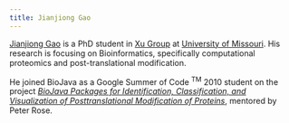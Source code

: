 ```yaml
---
title: Jianjiong Gao
---
```


[Jianjiong Gao](http://web.missouri.edu/~jg722/) is a PhD student in [Xu
Group](http://digbio.missouri.edu/) at [University of
Missouri](http://www.missouri.edu/). His research is focusing on
Bioinformatics, specifically computational proteomics and
post-translational modification.

He joined BioJava as a Google Summer of Code <sup>TM</sup> 2010 student
on the project [*BioJava Packages for Identification, Classification,
and Visualization of Posttranslational Modification of
Proteins*](GSoC:PTM "wikilink"), mentored by Peter Rose.
